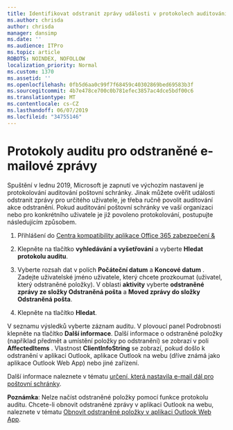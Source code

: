 ```yaml
---
title: Identifikovat odstranit zprávy události v protokolech auditování
ms.author: chrisda
author: chrisda
manager: dansimp
ms.date: ''
ms.audience: ITPro
ms.topic: article
ROBOTS: NOINDEX, NOFOLLOW
localization_priority: Normal
ms.custom: 1370
ms.assetid: ''
ms.openlocfilehash: 0fb5d6aa0c99f7f68459c40302869bed69583b3f
ms.sourcegitcommit: 4b7e478ce700c0b781efec3857ac4dce5bdf00c6
ms.translationtype: MT
ms.contentlocale: cs-CZ
ms.lasthandoff: 06/07/2019
ms.locfileid: "34755146"
---
```

# <a name="audit-logs-for-deleted-email-messages"></a>Protokoly auditu pro odstraněné e-mailové zprávy

Spuštění v lednu 2019, Microsoft je zapnutí ve výchozím nastavení je protokolování auditování poštovní schránky. Jinak můžete ověřit události odstranit zprávy pro určitého uživatele, je třeba ručně povolit auditování akce odstranění. Pokud auditování poštovní schránky ve vaší organizaci nebo pro konkrétního uživatele je již povoleno protokolování, postupujte následujícím způsobem.

1. Přihlášení do [Centra kompatibility aplikace Office 365 zabezpečení &](https://protection.office.com/)

2. Klepněte na tlačítko **vyhledávání a vyšetřování** a vyberte **Hledat protokolu auditu**.

3. Vyberte rozsah dat v polích **Počáteční datum** a **Koncové datum** . Zadejte uživatelské jméno uživatele, který chcete prozkoumat (uživatel, který odstraněné položky). V oblasti **aktivity** vyberte **odstraněné zprávy ze složky Odstraněná pošta** a **Moved zprávy do složky Odstraněná pošta**.

4. Klepněte na tlačítko **Hledat**.

V seznamu výsledků vyberte záznam auditu. V plovoucí panel Podrobnosti klepněte na tlačítko **Další informace**. Další informace o odstraněné položky (například předmět a umístění položky po odstranění) se zobrazí v poli **AffectedItems** . Vlastnost **ClientInfoString** se zobrazí, pokud došlo k odstranění v aplikaci Outlook, aplikace Outlook na webu (dříve známá jako aplikace Outlook Web App) nebo jiné zařízení.

Další informace naleznete v tématu [určení, která nastavila e-mail dál pro poštovní schránky](https://docs.microsoft.com/office365/securitycompliance/auditing-troubleshooting-scenarios#determining-if-a-user-deleted-email-items).

**Poznámka**: Nelze načíst odstraněné položky pomocí funkce protokolu auditu. Chcete-li obnovit odstraněné zprávy v aplikaci Outlook na webu, naleznete v tématu [Obnovit odstraněné položky v aplikaci Outlook Web App](https://support.office.com/article/C3D8FC15-EEEF-4F1C-81DF-E27964B7EDD4).
